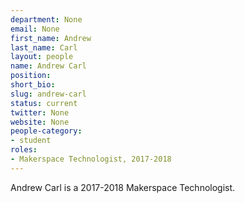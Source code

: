 ```yaml
---
department: None
email: None
first_name: Andrew
last_name: Carl
layout: people
name: Andrew Carl
position:
short_bio:
slug: andrew-carl
status: current
twitter: None
website: None
people-category:
- student
roles:
- Makerspace Technologist, 2017-2018
---
```

Andrew Carl is a 2017-2018 Makerspace Technologist.
